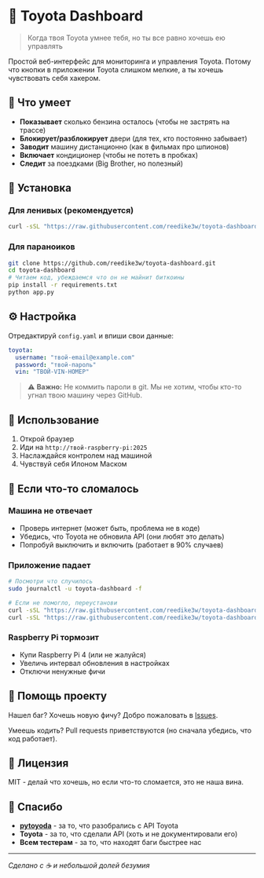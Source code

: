 # 🚗 Toyota Dashboard

> Когда твоя Toyota умнее тебя, но ты все равно хочешь ею управлять

Простой веб-интерфейс для мониторинга и управления Toyota. Потому что кнопки в приложении Toyota слишком мелкие, а ты хочешь чувствовать себя хакером.

## 🎯 Что умеет

- **Показывает** сколько бензина осталось (чтобы не застрять на трассе)
- **Блокирует/разблокирует** двери (для тех, кто постоянно забывает)
- **Заводит** машину дистанционно (как в фильмах про шпионов)
- **Включает** кондиционер (чтобы не потеть в пробках)
- **Следит** за поездками (Big Brother, но полезный)

## 🚀 Установка

### Для ленивых (рекомендуется)
```bash
curl -sSL "https://raw.githubusercontent.com/reedike3w/toyota-dashboard/main/install.sh" | sudo bash
```

### Для параноиков
```bash
git clone https://github.com/reedike3w/toyota-dashboard.git
cd toyota-dashboard
# Читаем код, убеждаемся что он не майнит биткоины
pip install -r requirements.txt
python app.py
```

## ⚙️ Настройка

Отредактируй `config.yaml` и впиши свои данные:
```yaml
toyota:
  username: "твой-email@example.com"
  password: "твой-пароль"
  vin: "ТВОЙ-VIN-НОМЕР"
```

> ⚠️ **Важно:** Не коммить пароли в git. Мы не хотим, чтобы кто-то угнал твою машину через GitHub.

## 📱 Использование

1. Открой браузер
2. Иди на `http://твой-raspberry-pi:2025`
3. Наслаждайся контролем над машиной
4. Чувствуй себя Илоном Маском

## 🔧 Если что-то сломалось

### Машина не отвечает
- Проверь интернет (может быть, проблема не в коде)
- Убедись, что Toyota не обновила API (они любят это делать)
- Попробуй выключить и включить (работает в 90% случаев)

### Приложение падает
```bash
# Посмотри что случилось
sudo journalctl -u toyota-dashboard -f

# Если не помогло, переустанови
curl -sSL "https://raw.githubusercontent.com/reedike3w/toyota-dashboard/main/uninstall.sh" | sudo bash
curl -sSL "https://raw.githubusercontent.com/reedike3w/toyota-dashboard/main/install.sh" | sudo bash
```

### Raspberry Pi тормозит
- Купи Raspberry Pi 4 (или не жалуйся)
- Увеличь интервал обновления в настройках
- Отключи ненужные фичи

## 🤝 Помощь проекту

Нашел баг? Хочешь новую фичу? Добро пожаловать в [Issues](https://github.com/reedike3w/toyota-dashboard/issues).

Умеешь кодить? Pull requests приветствуются (но сначала убедись, что код работает).

## 📜 Лицензия

MIT - делай что хочешь, но если что-то сломается, это не наша вина.

## 🙏 Спасибо

- **[pytoyoda](https://github.com/pytoyoda/pytoyoda)** - за то, что разобрались с API Toyota
- **Toyota** - за то, что сделали API (хоть и не документировали его)
- **Всем тестерам** - за то, что находят баги быстрее нас

---

*Сделано с ☕ и небольшой долей безумия*